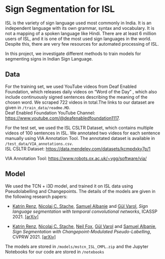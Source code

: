 # Sign Segmentation for ISL
ISL is the variety of sign language used most commonly in India. It is an independent language with its own grammar, syntax and vocabulary. It is not a mapping of a spoken language like Hindi. There are at least 6 million users of ISL, and it is one of the most used sign languages in the world. Despite this, there are very few resources for automated processing of ISL.

In this project, we investigate different methods to train models for segmenting signs in Indian Sign Language.

## Data
For the training set, we used YouTube videos from Deaf Enabled Foundation, which releases daily videos on “Word of the Day” , which also include continuously signed sentences describing the meaning of the chosen word. We scraped 722 videos in total.The links to our dataset are given in ```/train_data/readme.MD```.   
Deaf Enabled Foundation YouTube Channel: https://www.youtube.com/@deafenabledfoundation1117. 


For the test set, we used the ISL CSLTR Dataset, which contains multiple videos of 100 sentences in ISL. We annotated two videos for each sentence manually using VIA Annotation Tool. The annotated dataset is available in ```/test_data/VIA_annotations.csv```.    
ISL CSLTR Dataset: https://data.mendeley.com/datasets/kcmpdxky7p/1

VIA Annotation Tool: https://www.robots.ox.ac.uk/~vgg/software/via/

## Model
 We used the TCN + i3D model, and trained it on ISL data using Pseudolabelling and Changepoints. The details of the models are given in the following research papers:
 - [Katrin Renz](https://www.katrinrenz.de), [Nicolaj C. Stache](https://www.hs-heilbronn.de/nicolaj.stache), [Samuel Albanie](https://www.robots.ox.ac.uk/~albanie/) and [Gül Varol](https://www.robots.ox.ac.uk/~gul),
*Sign language segmentation with temporal convolutional networks*, ICASSP 2021.  [[arXiv]](https://arxiv.org/abs/2011.12986)

- [Katrin Renz](https://www.katrinrenz.de), [Nicolaj C. Stache](https://www.hs-heilbronn.de/nicolaj.stache), [Neil Fox](https://www.ucl.ac.uk/dcal/people/research-staff/neil-fox), [Gül Varol](https://www.robots.ox.ac.uk/~gul) and [Samuel Albanie](https://www.robots.ox.ac.uk/~albanie/),
*Sign Segmentation with Changepoint-Modulated Pseudo-Labelling*, CVPRW 2021. [[arXiv]](https://arxiv.org/abs/2104.13817)

The models are stored in ```/models/mstcn_ISL_CMPL.zip``` and the Jupyter Notebooks for our code are stored in ```/notebooks```
